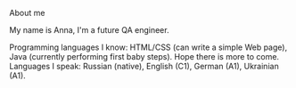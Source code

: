 About me

My name is Anna, I'm a future QA engineer.

Programming languages I know:
HTML/CSS (can write a simple Web page), Java (currently performing first baby steps). Hope there is more to come.
Languages I speak: Russian (native), English (C1), German (A1), Ukrainian (A1).